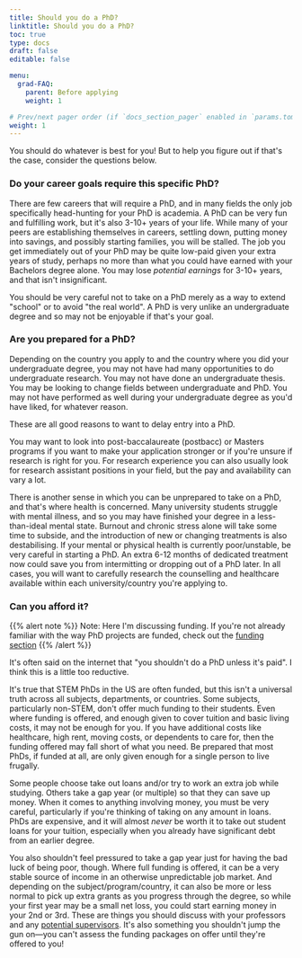 ```yaml
---
title: Should you do a PhD?
linktitle: Should you do a PhD?
toc: true
type: docs
draft: false
editable: false

menu:
  grad-FAQ:
    parent: Before applying
    weight: 1

# Prev/next pager order (if `docs_section_pager` enabled in `params.toml`)
weight: 1
---
```


You should do whatever is best for you! But to help you figure out if that's the case, consider the questions below.

### Do your career goals require this specific PhD?

There are few careers that will require a PhD, and in many fields the only job specifically head-hunting for your PhD is academia. A PhD can be very fun and fulfilling work, but it's also 3-10+ years of your life. While many of your peers are establishing themselves in careers, settling down, putting money into savings, and possibly starting families, you will be stalled. The job you get immediately out of your PhD may be quite low-paid given your extra years of study, perhaps no more than what you could have earned with your Bachelors degree alone. You may lose _potential earnings_ for 3-10+ years, and that isn't insignificant.

You should be very careful not to take on a PhD merely as a way to extend "school" or to avoid "the real world". A PhD is very unlike an undergraduate degree and so may not be enjoyable if that's your goal.

### Are you prepared for a PhD?

Depending on the country you apply to and the country where you did your undergraduate degree, you may not have had many opportunities to do undergraduate research. You may not have done an undergraduate thesis. You may be looking to change fields between undergraduate and PhD. You may not have performed as well during your undergraduate degree as you'd have liked, for whatever reason.

These are all good reasons to want to delay entry into a PhD.

You may want to look into post-baccalaureate (postbacc) or Masters programs if you want to make your application stronger or if you're unsure if research is right for you. For research experience you can also usually look for research assistant positions in your field, but the pay and availability can vary a lot.

There is another sense in which you can be unprepared to take on a PhD, and that's where health is concerned. Many university students struggle with mental illness, and so you may have finished your degree in a less-than-ideal mental state. Burnout and chronic stress alone will take some time to subside, and the introduction of new or changing treatments is also destabilising. If your mental or physical health is currently poor/unstable, be very careful in starting a PhD. An extra 6-12 months of dedicated treatment now could save you from intermitting or dropping out of a PhD later. In all cases, you will want to carefully research the counselling and healthcare available within each university/country you're applying to.

### Can you afford it?

{{% alert note %}} Note: Here I'm discussing funding. If you're not already familiar with the way PhD projects are funded, check out the [funding section](https://payton-rodman.netlify.app/resource/grad-faq/before/funding/) {{% /alert %}}

It's often said on the internet that "you shouldn't do a PhD unless it's paid". I think this is a little too reductive.

It's true that STEM PhDs in the US are often funded, but this isn't a universal truth across all subjects, departments, or countries. Some subjects, particularly non-STEM, don't offer much funding to their students. Even where funding is offered, and enough given to cover tuition and basic living costs, it may not be enough for you. If you have additional costs like healthcare, high rent, moving costs, or dependents to care for, then the funding offered may fall short of what you need. Be prepared that most PhDs, if funded at all, are only given enough for a single person to live frugally.

Some people choose take out loans and/or try to work an extra job while studying. Others take a gap year (or multiple) so that they can save up money. When it comes to anything involving money, you must be very careful, particularly if you're thinking of taking on any amount in loans. PhDs are expensive, and it will almost *never* be worth it to take out student loans for your tuition, especially when you already have significant debt from an earlier degree.

You also shouldn't feel pressured to take a gap year just for having the bad luck of being poor, though. Where full funding is offered, it can be a very stable source of income in an otherwise unpredictable job market. And depending on the subject/program/country, it can also be more or less normal to pick up extra grants as you progress through the degree, so while your first year may be a small net loss, you could start earning money in your 2nd or 3rd. These are things you should discuss with your professors and any [potential supervisors](https://payton-rodman.netlify.app/resource/grad-faq/before/find-supervisors/). It's also something you shouldn't jump the gun on—you can't assess the funding packages on offer until they're offered to you!
